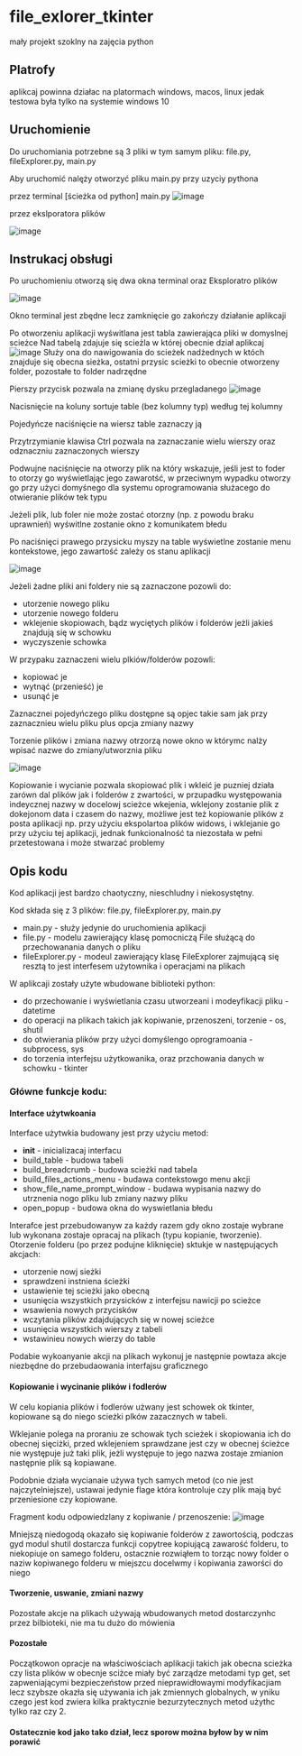 # file_exlorer_tkinter

 mały projekt szoklny na zajęcia python
 
 ## Platrofy
 
 aplikcaj powinna działac na platormach windows, macos, linux jedak testowa była tylko na systemie windows 10

## Uruchomienie

Do uruchomiania potrzebne są 3 pliki w tym samym pliku: file.py, fileExplorer.py, main.py

Aby uruchomić nalęży otworzyć pliku main.py przy uzyciy pythona

przez terminal [ścieżka od python] main.py
![image](https://github.com/piotrSzokalski/file_exlorer_tkinter/assets/101019797/01665cbb-eec6-4598-b3be-7bd16403a1d2)

przez ekslporatora plików

![image](https://github.com/piotrSzokalski/file_exlorer_tkinter/assets/101019797/830c5fd7-5830-4a90-acb7-bc6662764c06)

## Instrukacj obsługi

Po uruchomieniu otworzą się dwa okna terminal oraz Eksploratro plików

![image](https://github.com/piotrSzokalski/file_exlorer_tkinter/assets/101019797/34b9ce63-0ce8-45fe-b5dd-1d47763ec448)

Okno terminal jest zbędne lecz zamknięcie go zakończy działanie aplikcaji

Po otworzeniu aplikacji wyświtlana jest tabla zawierająca pliki w domyslnej scieżce
Nad tabelą zdajuje się scieżla w której obecnie dział aplikcaj
![image](https://github.com/piotrSzokalski/file_exlorer_tkinter/assets/101019797/e1714939-90ee-4939-91ce-740395410b16)
Służy ona do nawigowania do scieżek nadżednych w któch znajduje się obecna sieżka, ostatni przysic scieżki to obecnie otworzeny folder, pozostałe to folder nadrzędne

Pierszy przycisk pozwala na zmianę dysku przegladanego
![image](https://github.com/piotrSzokalski/file_exlorer_tkinter/assets/101019797/bf57026f-b89a-4dd4-b590-06c1343ee4c0)

Nacisnięcie na koluny sortuje table (bez kolumny typ) według tej kolumny

Pojedyńcze naciśnięcie na wiersz table zaznaczy ją

Przytrzymianie klawisa Ctrl pozwala na zaznaczanie wielu wierszy oraz odznaczniu zaznaczonych wierszy

Podwujne naciśnięcie na otworzy plik na który wskazuje, jeśli jest to foder to otorzy go wyświetlając jego zawarotść, w przeciwnym wypadku otworzy go przy użyci domyśnego dla systemu oprogramowania służacego do otwieranie plików tek typu

Jeżeli plik, lub foler nie może zostać otorzny (np. z powodu braku uprawnień) wyświtlne zostanie okno z komunikatem błedu

Po naciśnięci prawego przysicku myszy na table wyświetlne zostanie menu kontekstowe, jego zawartość zależy os stanu aplikacji

![image](https://github.com/piotrSzokalski/file_exlorer_tkinter/assets/101019797/a88cfe07-329d-46ad-9cdf-90c20f3e9a78)

Jeżeli żadne pliki ani foldery nie są zaznaczone pozowli do:
- utorzenie nowego pliku
- utorzenie nowego folderu
- wklejenie skopiowach, bądz wyciętych plików i folderów jeżli jakieś znajdują się w schowku
- wyczyszenie schowka

W przypaku zaznaczeni wielu plkiów/folderów pozowli:
- kopiować je
- wytnąć (przenieść) je
- usunąć je

Zaznacznei pojedyńczego pliku dostępne są opjec takie sam jak przy zaznacznieu wielu pliku plus opcja zmiany nazwy

Torzenie plików i zmiana nazwy otrzorzą nowe okno w którymc nalży wpisać nazwe do zmiany/utworznia pliku

![image](https://github.com/piotrSzokalski/file_exlorer_tkinter/assets/101019797/1cfe4da5-569a-47e2-97ee-f8ad6cb35b0e)

Kopiowanie i wycianie pozwala skopiować plik i wkleić je puzniej działa zarówn dal plików jak i folderów z zwartości, w przupadku występowania indeycznej nazwy w docelowj scieżce wkejenia, wklejony zostanie plik z dokejonom data i czasem do nazwy, możliwe jest też kopiowanie plików z posta aplikacji np. przy użyciu ekspolartoa plików widows, i wklejanie go przy użyciu tej aplikacji, jednak funkcionalność ta niezostała w pełni przetestowana i może stwarzać problemy

## Opis kodu

Kod aplikacji jest bardzo chaotyczny, nieschludny i niekosystętny.

Kod składa się z 3 plików: file.py, fileExplorer.py, main.py

- main.py - służy jedynie do uruchomienia aplikacji
- file.py - modelu zawierający klasę pomocniczą File służącą do przechowanania danych o pliku
- fileExplorer.py - modeul zawierający klasę FileExplorer zajmującą się resztą to jest interfesem użytownika i operacjami na plikach

W aplikcaji zostały użyte wbudowane biblioteki python:
-  do przechowanie i wyświetlania czasu utworzeani i modeyfikacji pliku - datetime
-  do operacji na plikach takich jak kopiwanie, przenoszeni, torzenie - os, shutil
-  do otwierania plików przy użyci domyślengo oprogramoania - subprocess, sys
-  do torzenia interfejsu użytkowanika, oraz przchowania danych w schowku - tkinter

### Główne funkcje kodu:

#### Interface użytwkoania

Interface użytwkia budowany jest przy użyciu  metod:
- __init__ - inicializacaj interfacu 
- build_table - budowa tabeli
- build_breadcrumb - budowa scieżki nad tabela
- build_files_actions_menu - budawa contekstowgo menu akcji
- show_file_name_prompt_window - budawa wypisania nazwy do utrznenia nogo pliku lub zmiany nazwy pliku
- open_popup - budowa okna do wyswietlania błedu

Interafce jest przebudowanyw za każdy razem gdy okno zostaje wybrane lub wykonana zostaje opracaj na plikach (typu kopianie, tworzenie).
Otorzenie folderu (po przez podujne kliknięcie) sktukje w następujących akcjach:
- utorzenie nowj sieżki 
- sprawdzeni instniena ścieżki
- ustawienie tej scieżki jako obecną
- usunięcia wszystkich przysicków z interfejsu nawicji po scieżce
- wsawienia nowych przycisków
- wczytania plików zdajdujących się w nowej scieżce
- usunięcia wszystkich wierszy z tabeli
- wstawinieu nowych wierzy do table

Podabie wykoanyanie akcji na plikach wykonuj je następnie powtaza akcje niezbędne do przebudaowania interfajsu graficznego


#### Kopiowanie i wycinanie plików i fodlerów

W celu kopiania plików i fodlerów użwany jest schowek ok tkinter, kopiowane są do niego scieżki plków zazacznych w tabeli.

Wklejanie polega na proraniu ze schowak tych scieżek i skopiowania ich do obecnej sięciżki, przed wklejeniem sprawdzane jest czy w obecnej ścieżce nie występuje już taki plik, jeżli występuje to jego nazwa zostaje zmianion następnie plik są kopiawane.

Podobnie działa wycianaie używa tych samych metod (co nie jest najczytelniejsze), ustawai jedynie flage która kontroluje czy plik mają być przeniesione czy kopiowane.

Fragment kodu odpowiedzlany z kopiwanie / przenoszenie:
![image](https://github.com/piotrSzokalski/file_exlorer_tkinter/assets/101019797/08f973bc-cf25-49a5-8401-0dd4607f1aa6)

Mniejszą niedogodą okazało się kopiwanie folderów z zawortością, podczas gyd modul shutil dostarcza funkcji copytree kopiującą zawarość folderu, to niekopiuje on samego folderu, ostacznie rozwiąłem to torząc nowy folder o naziw kopiwanego folderu w miejszcu docelwmy i kopiwania zaworści do niego

#### Tworzenie, uswanie, zmiani nazwy

Pozostałe akcje na plikach używają wbudowanych metod dostarczynhc przez bilbioteki, nie ma tu dużo do mówienia

#### Pozostałe

Początkowon opracje na właściwościach aplikacji takich jak obecna scieżka czy lista plików w obecnje sciżce miały być zarządze metodami typ get, set zapweniającymi bezpieczeństow przed nieprawidłowaymi modyfikacjiam lecz szybsze okazła się używania ich jak zmiennych globalnych, w yniku czego jest kod zwiera kilka praktycznie bezurzytecznych metod użythc tylko raz czy 2.


#### Ostatecznie kod jako tako dział, lecz sporow można byłow by w nim porawić 




